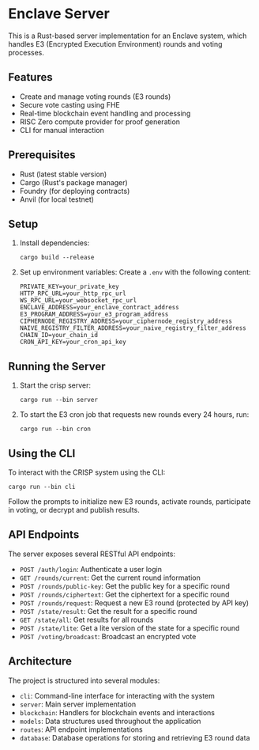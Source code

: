 # Enclave Server

This is a Rust-based server implementation for an Enclave system, which handles E3 (Encrypted Execution Environment) rounds and voting processes.

## Features

- Create and manage voting rounds (E3 rounds)
- Secure vote casting using FHE
- Real-time blockchain event handling and processing
- RISC Zero compute provider for proof generation
- CLI for manual interaction

## Prerequisites
- Rust (latest stable version)
- Cargo (Rust's package manager)
- Foundry (for deploying contracts)
- Anvil (for local testnet)

## Setup

1. Install dependencies:
   ```
   cargo build --release
   ```

2. Set up environment variables:
   Create a `.env` with the following content:
   ```
   PRIVATE_KEY=your_private_key
   HTTP_RPC_URL=your_http_rpc_url
   WS_RPC_URL=your_websocket_rpc_url
   ENCLAVE_ADDRESS=your_enclave_contract_address
   E3_PROGRAM_ADDRESS=your_e3_program_address
   CIPHERNODE_REGISTRY_ADDRESS=your_ciphernode_registry_address
   NAIVE_REGISTRY_FILTER_ADDRESS=your_naive_registry_filter_address
   CHAIN_ID=your_chain_id
   CRON_API_KEY=your_cron_api_key
   ```

## Running the Server

1. Start the crisp server:
   ```
   cargo run --bin server
   ```

2. To start the E3 cron job that requests new rounds every 24 hours, run:
   ```
   cargo run --bin cron
   ```

## Using the CLI

To interact with the CRISP system using the CLI:

```
cargo run --bin cli
```

Follow the prompts to initialize new E3 rounds, activate rounds, participate in voting, or decrypt and publish results.

## API Endpoints

The server exposes several RESTful API endpoints:

- `POST /auth/login`: Authenticate a user login
- `GET /rounds/current`: Get the current round information
- `POST /rounds/public-key`: Get the public key for a specific round
- `POST /rounds/ciphertext`: Get the ciphertext for a specific round
- `POST /rounds/request`: Request a new E3 round (protected by API key)
- `POST /state/result`: Get the result for a specific round
- `GET /state/all`: Get results for all rounds
- `POST /state/lite`: Get a lite version of the state for a specific round
- `POST /voting/broadcast`: Broadcast an encrypted vote

## Architecture

The project is structured into several modules:

- `cli`: Command-line interface for interacting with the system
- `server`: Main server implementation
- `blockchain`: Handlers for blockchain events and interactions
- `models`: Data structures used throughout the application
- `routes`: API endpoint implementations
- `database`: Database operations for storing and retrieving E3 round data
